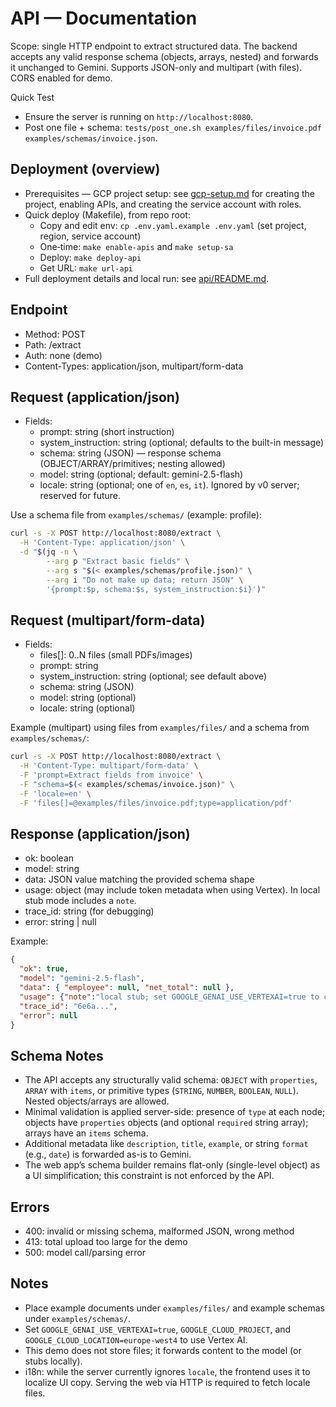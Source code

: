 # API — Documentation

Scope: single HTTP endpoint to extract structured data. The backend accepts any valid response schema (objects, arrays, nested) and forwards it unchanged to Gemini. Supports JSON-only and multipart (with files). CORS enabled for demo.

Quick Test
- Ensure the server is running on `http://localhost:8080`.
- Post one file + schema: `tests/post_one.sh examples/files/invoice.pdf examples/schemas/invoice.json`.

## Deployment (overview)

- Prerequisites — GCP project setup: see [gcp-setup.md](gcp-setup.md) for creating the project, enabling APIs, and creating the service account with roles.
- Quick deploy (Makefile), from repo root:
  - Copy and edit env: `cp .env.yaml.example .env.yaml` (set project, region, service account)
  - One‑time: `make enable-apis` and `make setup-sa`
  - Deploy: `make deploy-api`
  - Get URL: `make url-api`
- Full deployment details and local run: see [api/README.md](../api/README.md).

## Endpoint
- Method: POST
- Path: /extract
- Auth: none (demo)
- Content-Types: application/json, multipart/form-data

## Request (application/json)
- Fields:
  - prompt: string (short instruction)
  - system_instruction: string (optional; defaults to the built-in message)
  - schema: string (JSON) — response schema (OBJECT/ARRAY/primitives; nesting allowed)
  - model: string (optional; default: gemini-2.5-flash)
  - locale: string (optional; one of `en`, `es`, `it`). Ignored by v0 server; reserved for future.

Use a schema file from `examples/schemas/` (example: profile):
```bash
curl -s -X POST http://localhost:8080/extract \
  -H 'Content-Type: application/json' \
  -d "$(jq -n \
        --arg p "Extract basic fields" \
        --arg s "$(< examples/schemas/profile.json)" \
        --arg i "Do not make up data; return JSON" \
        '{prompt:$p, schema:$s, system_instruction:$i}')"
```

## Request (multipart/form-data)
- Fields:
  - files[]: 0..N files (small PDFs/images)
  - prompt: string
  - system_instruction: string (optional; see default above)
  - schema: string (JSON)
  - model: string (optional)
  - locale: string (optional)

Example (multipart) using files from `examples/files/` and a schema from `examples/schemas/`:
```bash
curl -s -X POST http://localhost:8080/extract \
  -H 'Content-Type: multipart/form-data' \
  -F 'prompt=Extract fields from invoice' \
  -F "schema=$(< examples/schemas/invoice.json)" \
  -F 'locale=en' \
  -F 'files[]=@examples/files/invoice.pdf;type=application/pdf'
```

## Response (application/json)
- ok: boolean
- model: string
- data: JSON value matching the provided schema shape
- usage: object (may include token metadata when using Vertex). In local stub mode includes a `note`.
- trace_id: string (for debugging)
- error: string | null

Example:
```json
{
  "ok": true,
  "model": "gemini-2.5-flash",
  "data": { "employee": null, "net_total": null },
  "usage": {"note":"local stub; set GOOGLE_GENAI_USE_VERTEXAI=true to call Vertex"},
  "trace_id": "6e6a...",
  "error": null
}
```

## Schema Notes
- The API accepts any structurally valid schema: `OBJECT` with `properties`, `ARRAY` with `items`, or primitive types (`STRING`, `NUMBER`, `BOOLEAN`, `NULL`). Nested objects/arrays are allowed.
- Minimal validation is applied server-side: presence of `type` at each node; objects have `properties` objects (and optional `required` string array); arrays have an `items` schema.
- Additional metadata like `description`, `title`, `example`, or string `format` (e.g., `date`) is forwarded as-is to Gemini.
- The web app’s schema builder remains flat-only (single-level object) as a UI simplification; this constraint is not enforced by the API.

## Errors
- 400: invalid or missing schema, malformed JSON, wrong method
- 413: total upload too large for the demo
- 500: model call/parsing error

## Notes
- Place example documents under `examples/files/` and example schemas under `examples/schemas/`.
- Set `GOOGLE_GENAI_USE_VERTEXAI=true`, `GOOGLE_CLOUD_PROJECT`, and `GOOGLE_CLOUD_LOCATION=europe-west4` to use Vertex AI.
- This demo does not store files; it forwards content to the model (or stubs locally).
 - i18n: while the server currently ignores `locale`, the frontend uses it to localize UI copy. Serving the web via HTTP is required to fetch locale files.

